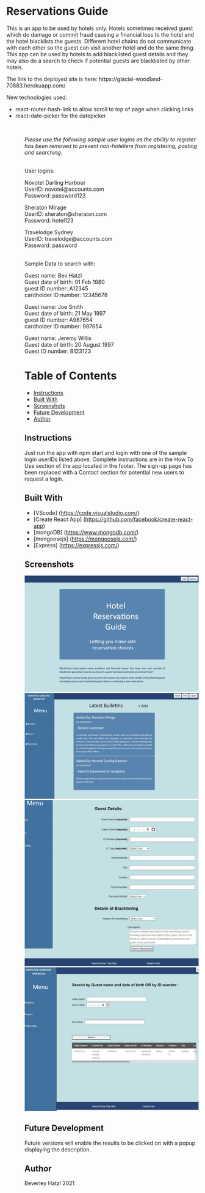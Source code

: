 # Reservations Guide

<p>This is an app to be used by hotels only. Hotels sometimes received guest which do damage or commit fraud causing a financial loss to the hotel and the hotel blacklists the guests. Different hotel chains do not communicate with each other so the guest can visit another hotel and do the same thing.
This app can be used by hotels to add blacklisted guest details and they may also do a search to check if potential guests are blacklisted by other hotels.</p>

<p>The link to the deployed site is here: https://glacial-woodland-70883.herokuapp.com/</p>

<p>New technologies used:</p>
<ul>
  <li>react-router-hash-link to allow scroll to top of page when clicking links</li>
  <li>react-date-picker for the datepicker</li>
<ul>
<br>

<p><em>Please use the following sample user logins as the ability to register has been removed to prevent non-hoteliers from registering, posting and searching.</em></p>
<br>
User logins:

<br>
<p>
Novotel Darling Harbour<br>
UserID: novotel@accounts.com<br>
Password: password123<br></p>
<p>
Sheraton Mirage<br>
UserID: sheraton@sheraton.com<br>
Password: hotel123<br></p>
<p>
Travelodge Sydney<br>
UserID: travelodge@accounts.com<br>
Password: password<br></p>
<br>
Sample Data to search with:

<br>
<p>
Guest name: Bev Hatzl<br>
Guest date of birth: 01 Feb 1980<br>
guest ID number: A12345<br>
cardholder ID number: 12345678<br></p>
<p>
Guest name: Joe Smith<br>
Guest date of birth: 21 May 1997<br>
guest ID number: A987654<br>
cardholder ID number: 987654<br></p>
<p>
Guest name: Jeremy Willis<br>
Guest date of birth: 20 August 1997<br>
Guest ID number: B123123<br></p>


# Table of Contents
* [Instructions](#instructions)
* [Built With](#built-with)
* [Screenshots](#screenshots)
* [Future Development](#future-development)
* [Author](#author)

## Instructions
<p>Just run the app with npm start and login with one of the sample login userIDs listed above. Complete instructions are in the How To Use section of the app located in the footer. The sign-up page has been replaced with a Contact section for potential new users to request a login.</p>

## Built With

* [VScode] (https://code.visualstudio.com/) 
* [Create React App] (https://github.com/facebook/create-react-app)
* [mongoDB] (https://www.mongodb.com/)
* [mongoosejs] (https://mongoosejs.com/)
* [Express] (https://expressjs.com/)

## Screenshots

![Screenshot of initial screen](./client/public/image1.JPG)
![Screenshot of after login showing the Latest Bulletins](./client/public/image2.JPG)
![Screenshot of Add New Blacklisting screen](./client/public/image3.JPG)
![Screenshot of Inquiry screen showing results](./client/public/image4.JPG)



## Future Development
<p>Future versions will enable the results to be clicked on with a popup displaying the description.</p>

## Author
Beverley Hatzl 2021
